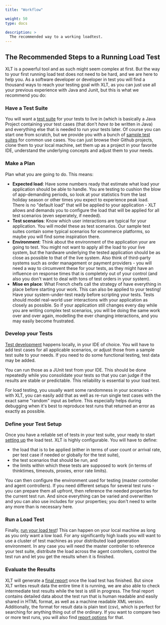 ```yaml
---
title: "Workflow"

weight: 50
type: docs

description: >
  The recommended way to a working loadtest.
---
```


## The Recommended Steps to a Running Load Test
XLT is a powerful tool and as such might seem complex at first. But the way to your first running load test does not need to be hard, and we are here to help you. As a software developer or developer in test you will find a thousand ways to reach your testing goal with XLT, as you can just use all your previous experience with Java and Junit, but this is what we recommend you do:

### Have a Test Suite

You will want a [test suite](../450-test-suites) for your tests to live in (which is basically a Java Project containing your test cases (that don't _have to_ be written in Java) and everything else that is needed to run your tests later. Of course you can start one from scratch, but we provide you with a bunch of [sample test suites](../../test-suites) for common use cases. You can just browse their Github projects, clone them to your local machine, set them up as a project in your favorite IDE, understand the underlying concepts and adjust them to your needs.

### Make a Plan

Plan what you are going to do. This means:
* **Expected load**: Have some numbers ready that estimate what load your application should be able to handle. You are testing to cushion the blow of app-demanding periods, so look at your statistics from the last holiday season or other times you expect to experience peak load. There is no "default load" that will be applied to your application - XLT allows and demands you to configure the load that will be applied for all test scenarios (even seperately, if needed).
* **Test scenarios**: Know which user interactions are typical for your application. You will model these as test scenarios. Our sample test suites contain some typical scenarios for ecommerce platforms, so maybe you will find some inspiration there.
* **Environment**: Think about the environment of the application your are going to test. You might not want to apply all the load to your live system, but the hardware underlying the tested application should be as close as possible to that of the live system. Also think of third-party systems such as order management or payment providers - you will need a way to circumvent these for your tests, as they might have an influence on response times that is completely out of your control (and also you don't want to deal with tons of test orders in your system).
* **Mise en place**: What French chefs call the strategy of have everything in place before starting your work. This can also be applied to your testing! Have your system-under-test ready before scripting your tests. Tests should model real-world user interactions with your application as closely as possible. So if your application still changes every day while you are writing complex test scenarios, you will be doing the same work over and over again, modelling the ever changing interactions, and you may easily become frustrated.

### Develop your Tests

[Test development](../060-test-development) happens locally, in your IDE of choice. You will have to add test cases for all applicable scenarios, or adjust those from a sample test suite to your needs. If you need to do some functional testing, test data may be added.

You can run those as a JUnit test from your IDE. This should be done repeatedly while you consolidate your tests so that you can judge if the results are stable or predictable. This reliability is essential to your load test.

For load testing, you usually want some randomness in your scenarios - with XLT, you can easily add that as well as re-run single test cases with the exact same "random" input as before. This especially helps during debugging when it's best to reproduce test runs that returned an error as exactly as possible.

### Define your Test Setup

Once you have a reliable set of tests in your test suite, your ready to start [setting up](../300-test-setup) the load test. XLT is highly configurable. You will have to define:

* the load that is to be applied (either in terms of user count or arrival rate, per test case if needed or globally for the test suite),
* the test scenarios that should be run, and
* the limits within which these tests are supposed to work (in terms of thinktimes, timeouts, proxies, error rate limits).

You can then configure the environment used for testing (master controller and agent controllers). If you need different setups for several test runs - you can prepare them all upfront, then reference the needed properties for the current test run. And since everything can be varied and overwritten and you can also use includes for your properties; you don't need to write any more than is necessary here.

### Run a Load Test

Finally, [run your load test](../310-test-execution)! This can happen on your local machine as long as you only want a low load. For any significantly high loads you will want to use a cluster of test machines as your distributed load generation environment. In any case you will need the master controller to reference your test suite, distribute the load across the agent controllers, control the test run and let you get the results when it is finished.

### Evaluate the Results

XLT will generate a [final report](../320-test-evaluation) once the load test has finished. But since XLT writes result data the entire time it is running, we are also able to check intermediate test results while the test is still in progress. The final report contains detailed data about the test run that is human readable and easily shared in HTML format, as well as a machine readable XML version. Additionally, the format for result data is plain text (csv), which is perfect for searching for anything thing out of the ordinary. If you want to compare two or more test runs, you will also find [report options](../530-reports) for that.
